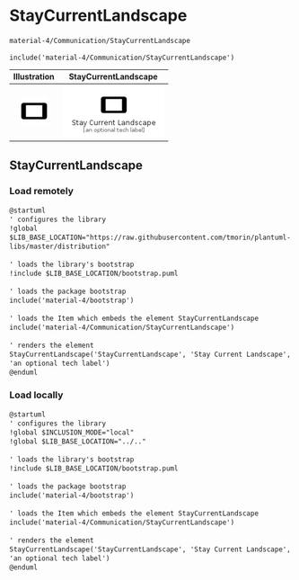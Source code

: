 # StayCurrentLandscape


```text
material-4/Communication/StayCurrentLandscape
```

```text
include('material-4/Communication/StayCurrentLandscape')
```



| Illustration | StayCurrentLandscape |
| :---: | :---: |
| ![illustration for Illustration](../../material-4/Communication/StayCurrentLandscape.png) | ![illustration for StayCurrentLandscape](../../material-4/Communication/StayCurrentLandscape.Local.png) |




## StayCurrentLandscape

### Load remotely
```plantuml
@startuml
' configures the library
!global $LIB_BASE_LOCATION="https://raw.githubusercontent.com/tmorin/plantuml-libs/master/distribution"

' loads the library's bootstrap
!include $LIB_BASE_LOCATION/bootstrap.puml

' loads the package bootstrap
include('material-4/bootstrap')

' loads the Item which embeds the element StayCurrentLandscape
include('material-4/Communication/StayCurrentLandscape')

' renders the element
StayCurrentLandscape('StayCurrentLandscape', 'Stay Current Landscape', 'an optional tech label')
@enduml
```

### Load locally
```plantuml
@startuml
' configures the library
!global $INCLUSION_MODE="local"
!global $LIB_BASE_LOCATION="../.."

' loads the library's bootstrap
!include $LIB_BASE_LOCATION/bootstrap.puml

' loads the package bootstrap
include('material-4/bootstrap')

' loads the Item which embeds the element StayCurrentLandscape
include('material-4/Communication/StayCurrentLandscape')

' renders the element
StayCurrentLandscape('StayCurrentLandscape', 'Stay Current Landscape', 'an optional tech label')
@enduml
```

